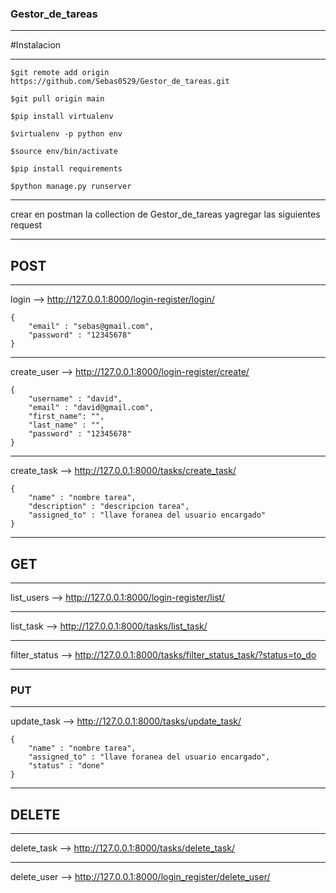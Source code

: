### Gestor_de_tareas
***
#Instalacion
***
~~~
$git remote add origin https://github.com/Sebas0529/Gestor_de_tareas.git
~~~
~~~
$git pull origin main
~~~
~~~
$pip install virtualenv 
~~~
~~~
$virtualenv -p python env 
~~~
~~~
$source env/bin/activate
~~~
~~~
$pip install requirements
~~~
~~~
$python manage.py runserver 

~~~
***
crear en postman la collection de Gestor_de_tareas yagregar las siguientes request
***
## POST
***
login --> http://127.0.0.1:8000/login-register/login/
~~~
{
    "email" : "sebas@gmail.com",
    "password" : "12345678"
}
~~~
***
create_user --> http://127.0.0.1:8000/login-register/create/
~~~
{
    "username" : "david",
    "email" : "david@gmail.com",
    "first_name": "",
    "last_name" : "",
    "password" : "12345678"
}
~~~
***
create_task --> http://127.0.0.1:8000/tasks/create_task/
~~~
{
    "name" : "nombre tarea",
    "description" : "descripcion tarea",
    "assigned_to" : "llave foranea del usuario encargado"
}
~~~
***
## GET
***
list_users --> http://127.0.0.1:8000/login-register/list/
***
list_task --> http://127.0.0.1:8000/tasks/list_task/
***
filter_status --> http://127.0.0.1:8000/tasks/filter_status_task/?status=to_do
***
### PUT
***
update_task --> http://127.0.0.1:8000/tasks/update_task/
~~~
{
    "name" : "nombre tarea",
    "assigned_to" : "llave foranea del usuario encargado",
    "status" : "done"
}
~~~
***
## DELETE
***
delete_task --> http://127.0.0.1:8000/tasks/delete_task/
***
delete_user --> http://127.0.0.1:8000/login_register/delete_user/
